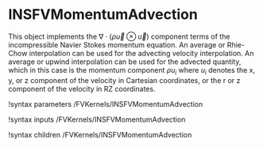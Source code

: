 # INSFVMomentumAdvection

This object implements the $\nabla \cdot \left(\rho\vec u \otimes \vec u\right)$ component
terms of the
incompressible Navier Stokes momentum equation. An average or Rhie-Chow
interpolation can be used for the advecting velocity interpolation. An average
or upwind interpolation can be used for the advected quantity, which in this
case is the momentum component $\rho u_i$ where $u_i$ denotes the x, y, or z
component of the velocity in Cartesian coordinates, or the r or z component of
the velocity in RZ coordinates.

!syntax parameters /FVKernels/INSFVMomentumAdvection

!syntax inputs /FVKernels/INSFVMomentumAdvection

!syntax children /FVKernels/INSFVMomentumAdvection
